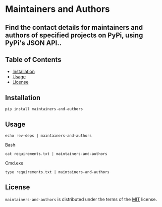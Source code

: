 # Maintainers and Authors

Find the contact details for maintainers and authors of specified projects on PyPi, using PyPi's JSON API..
-----

## Table of Contents

- [Installation](#installation)
- [Usage](#usage)
- [License](#license)

## Installation

```console
pip install maintainers-and-authors
```

## Usage

```console
echo rev-deps | maintainers-and-authors
```

Bash
```console
cat requirements.txt | maintainers-and-authors
```

Cmd.exe
```console
type requirements.txt | maintainers-and-authors
```

## License

`maintainers-and-authors` is distributed under the terms of the [MIT](https://spdx.org/licenses/MIT.html) license.
